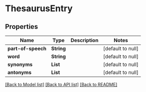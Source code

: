 # ThesaurusEntry
## Properties

Name | Type | Description | Notes
------------ | ------------- | ------------- | -------------
**part-of-speech** | **String** |  | [default to null]
**word** | **String** |  | [default to null]
**synonyms** | **List** |  | [default to null]
**antonyms** | **List** |  | [default to null]

[[Back to Model list]](../README.md#documentation-for-models) [[Back to API list]](../README.md#documentation-for-api-endpoints) [[Back to README]](../README.md)

